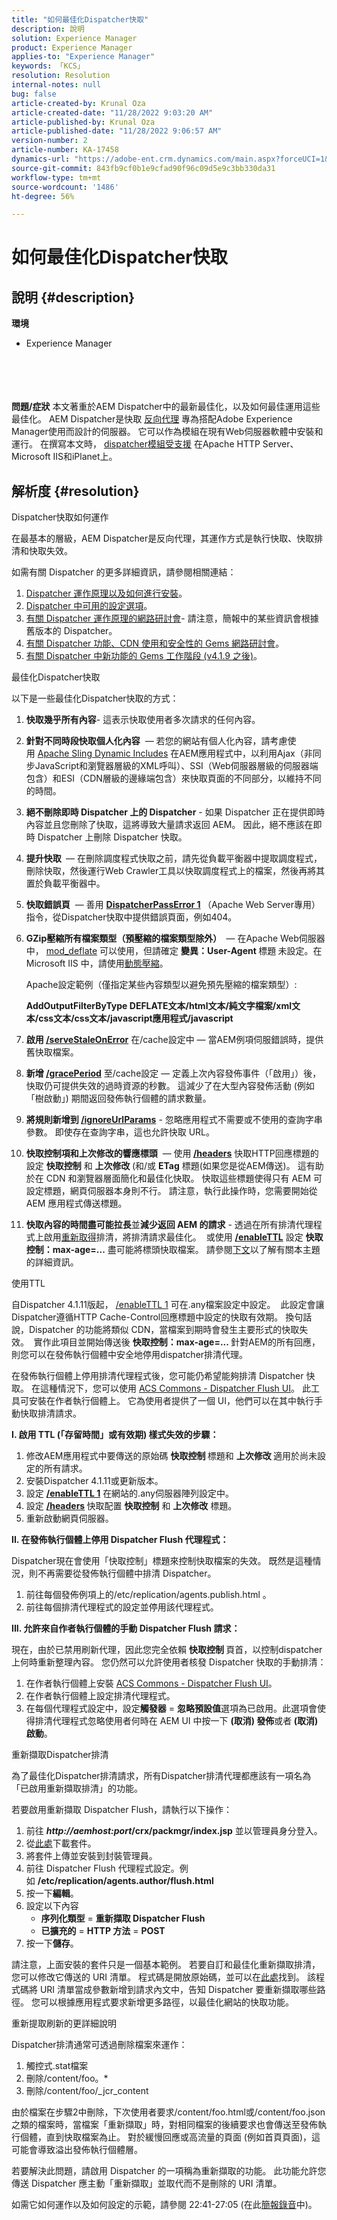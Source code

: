 ```yaml
---
title: "如何最佳化Dispatcher快取"
description: 說明
solution: Experience Manager
product: Experience Manager
applies-to: "Experience Manager"
keywords: 「KCS」
resolution: Resolution
internal-notes: null
bug: false
article-created-by: Krunal Oza
article-created-date: "11/28/2022 9:03:20 AM"
article-published-by: Krunal Oza
article-published-date: "11/28/2022 9:06:57 AM"
version-number: 2
article-number: KA-17458
dynamics-url: "https://adobe-ent.crm.dynamics.com/main.aspx?forceUCI=1&pagetype=entityrecord&etn=knowledgearticle&id=97708a80-fb6e-ed11-9561-6045bd006079"
source-git-commit: 843fb9cf0b1e9cfad90f96c09d5e9c3bb330da31
workflow-type: tm+mt
source-wordcount: '1486'
ht-degree: 56%

---
```


# 如何最佳化Dispatcher快取

## 說明 {#description}

<b>環境</b>
- Experience Manager

<br><br> <br><br><b>問題/症狀</b>
本文著重於AEM Dispatcher中的最新最佳化，以及如何最佳運用這些最佳化。 AEM Dispatcher是快取 [反向代理](https://stackoverflow.com/questions/224664/difference-between-proxy-server-and-reverse-proxy-server) 專為搭配Adobe Experience Manager使用而設計的伺服器。 它可以作為模組在現有Web伺服器軟體中安裝和運行。 在撰寫本文時， [dispatcher模組受支援](https://helpx.adobe.com/tw/experience-manager/dispatcher/using/dispatcher-install.html) 在Apache HTTP Server、Microsoft IIS和iPlanet上。


## 解析度 {#resolution}


Dispatcher快取如何運作

在最基本的層級，AEM Dispatcher是反向代理，其運作方式是執行快取、快取排清和快取失效。

如需有關 Dispatcher 的更多詳細資訊，請參閱相關連結：

1. [Dispatcher 運作原理以及如何進行安裝](https://helpx.adobe.com/tw/experience-manager/dispatcher/using/dispatcher.html)。
2. [Dispatcher 中可用的設定選項](https://helpx.adobe.com/tw/experience-manager/dispatcher/using/dispatcher-configuration.html)。
3. [有關 Dispatcher 運作原理的網路研討會](https://github.com/cqsupport/webinar-dispatchercache)- 請注意，簡報中的某些資訊會根據舊版本的 Dispatcher。
4. [有關 Dispatcher 功能、CDN 使用和安全性的 Gems 網路研討會](https://docs.adobe.com/ddc/en/gems/dispatcher-caching---new-features-and-optimizations.html)。
5. [有關 Dispatcher 中新功能的 Gems 工作階段 (v4.1.9 之後)](https://helpx.adobe.com/tw/experience-manager/kt/eseminars/gems/aem-dispatcher.html)。


最佳化Dispatcher快取

以下是一些最佳化Dispatcher快取的方式：

1. <b>快取幾乎所有內容</b>- 這表示快取使用者多次請求的任何內容。
2. <b>針對不同時段快取個人化內容</b>  — 若您的網站有個人化內容，請考慮使用 [Apache Sling Dynamic Includes](https://helpx.adobe.com/tw/experience-manager/kt/platform-repository/using/sling-dynamic-include-technical-video-setup.html) 在AEM應用程式中，以利用Ajax（非同步JavaScript和瀏覽器層級的XML呼叫）、SSI（Web伺服器層級的伺服器端包含）和ESI（CDN層級的邊緣端包含）來快取頁面的不同部分，以維持不同的時間。
3. <b>絕不刪除即時 Dispatcher 上的 Dispatcher</b> - 如果 Dispatcher 正在提供即時內容並且您刪除了快取，這將導致大量請求返回 AEM。  因此，絕不應該在即時 Dispatcher 上刪除 Dispatcher 快取。
4. <b>提升快取 </b> — 在刪除調度程式快取之前，請先從負載平衡器中提取調度程式，刪除快取，然後運行Web Crawler工具以快取調度程式上的檔案，然後再將其置於負載平衡器中。
5. <b>快取錯誤頁</b>  — 善用 <b>[DispatcherPassError 1](https://helpx.adobe.com/tw/experience-manager/dispatcher/using/dispatcher-install.html#ApacheWebServer) </b>（Apache Web Server專用）指令，從Dispatcher快取中提供錯誤頁面，例如404。
6. <b>GZip壓縮所有檔案類型（預壓縮的檔案類型除外） </b> — 在Apache Web伺服器中， [mod_deflate](https://httpd.apache.org/docs/2.4/mod/mod_deflate.html) 可以使用，但請確定 <b>變異：User-Agent </b>標題<b> </b>未設定。在 Microsoft IIS 中，請使用[動態壓縮](https://docs.microsoft.com/zh-tw/iis/configuration/system.webserver/httpcompression/)。

   Apache設定範例（僅指定某些內容類型以避免預先壓縮的檔案類型）:

   <b>AddOutputFilterByType DEFLATE文本/html文本/純文字檔案/xml文本/css文本/css文本/javascript應用程式/javascript</b>
7. <b>啟用 [/serveStaleOnError](https://helpx.adobe.com/tw/experience-manager/kb/ServeStaleContentOnError.html)</b> 在/cache設定中 — 當AEM例項伺服錯誤時，提供舊快取檔案。
8. <b>新增 [/gracePeriod](https://docs.adobe.com/content/help/zh-Hant/experience-manager-dispatcher/using/configuring/dispatcher-configuration.html#configuring-the-dispatcher-cache-cache)</b> 至/cache設定 — 定義上次內容發佈事件（「啟用」）後，快取仍可提供失效的過時資源的秒數。  這減少了在大型內容發佈活動 (例如「樹啟動」) 期間返回發佈執行個體的請求數量。
9. <b>將規則新增到 [/ignoreUrlParams](https://helpx.adobe.com/tw/experience-manager/dispatcher/using/dispatcher-configuration.html#IgnoringURLParameters)</b> - 忽略應用程式不需要或不使用的查詢字串參數。  即使存在查詢字串，這也允許快取 URL。
10. <b>快取控制項和上次修改的響應標頭</b>  — 使用<b> [/headers](https://helpx.adobe.com/tw/experience-manager/dispatcher/using/dispatcher-configuration.html#CachingHTTPResponseHeaders)</b> 快取HTTP回應標題的設定 <b>快取控制</b> 和 <b>上次修改 </b>(和/或 <b>ETag</b> 標題(如果您是從AEM傳送)。  這有助於在 CDN 和瀏覽器層面簡化和最佳化快取。  快取這些標題使得只有 AEM 可設定標題，網頁伺服器本身則不行。  請注意，執行此操作時，您需要開始從 AEM 應用程式傳送標題。
11. <b>快取內容的時間盡可能拉長</b>並<b>減少返回 AEM 的請求</b> - 透過在所有排清代理程式上啟用[重新取得](https://helpx.adobe.com/tw/experience-manager/kb/optimizing-the-dispatcher-cache.html#refetching-flush)排清，將排清請求最佳化。  或使用 [<b>/enableTTL</b>](https://helpx.adobe.com/experience-manager/kb/optimizing-the-dispatcher-cache.html#use-ttls) 設定 <b>快取控制：max-age=...</b> 盡可能將標頭快取檔案。  請參閱[下文](https://helpx.adobe.com/tw/experience-manager/kb/optimizing-the-dispatcher-cache.html#use-ttls)以了解有關本主題的詳細資訊。



使用TTL

自Dispatcher 4.1.11版起， [/enableTTL 1](https://helpx.adobe.com/tw/experience-manager/dispatcher/using/dispatcher-configuration.html#ConfiguringTimeBasedCacheInvalidationenableTTL) 可在.any檔案設定中設定。  此設定會讓Dispatcher遵循HTTP Cache-Control回應標題中設定的快取有效期。  換句話說，Dispatcher 的功能將類似 CDN，當檔案到期時會發生主要形式的快取失效。  實作此項目並開始傳送後 <b>快取控制：max-age=... </b>針對AEM的所有回應，則您可以在發佈執行個體中安全地停用dispatcher排清代理。

在發佈執行個體上停用排清代理程式後，您可能仍希望能夠排清 Dispatcher 快取。  在這種情況下，您可以使用 [ACS Commons - Dispatcher Flush UI](https://adobe-consulting-services.github.io/acs-aem-commons/features/dispatcher-flush-ui/index.html)。  此工具可安裝在作者執行個體上。  它為使用者提供了一個 UI，他們可以在其中執行手動快取排清請求。

<b>I. 啟用 TTL (「存留時間」或有效期) 樣式失效的步驟：</b>

1. 修改AEM應用程式中要傳送的原始碼 <b>快取控制 </b>標題和 <b>上次修改 </b>適用於尚未設定的所有請求。
2. 安裝Dispatcher 4.1.11或更新版本。
3. 設定 <b>[/enableTTL 1](https://helpx.adobe.com/experience-manager/dispatcher/using/dispatcher-configuration.html#ConfiguringTimeBasedCacheInvalidationenableTTL)</b> 在網站的.any伺服器陣列設定中。
4. 設定 <b>[/headers](https://helpx.adobe.com/experience-manager/dispatcher/using/dispatcher-configuration.html#CachingHTTPResponseHeaders) </b>快取配置 <b>快取控制</b> 和 <b>上次修改</b> 標題。
5. 重新啟動網頁伺服器。


<b>II. 在發佈執行個體上停用 Dispatcher Flush 代理程式：</b>

Dispatcher現在會使用「快取控制」標題來控制快取檔案的失效。  既然是這種情況，則不再需要從發佈執行個體中排清 Dispatcher。

1. 前往每個發佈例項上的/etc/replication/agents.publish.html 。
2. 前往每個排清代理程式的設定並停用該代理程式。


<b>III. 允許來自作者執行個體的手動 Dispatcher Flush 請求：</b>

現在，由於已禁用刷新代理，因此您完全依賴 <b>快取控制 </b>頁首，以控制dispatcher上何時重新整理內容。  您仍然可以允許使用者核發 Dispatcher 快取的手動排清：

1. 在作者執行個體上安裝 [ACS Commons - Dispatcher Flush UI](https://adobe-consulting-services.github.io/acs-aem-commons/features/dispatcher-flush-ui/index.html)。
2. 在作者執行個體上設定排清代理程式。
3. 在每個代理程式設定中，設定<b>觸發器</b> = <b>忽略預設值</b>選項為已啟用。此選項會使得排清代理程式忽略使用者何時在 AEM UI 中按一下 <b>(取消) 發佈</b>或者<b> (取消) 啟動</b>。


重新擷取Dispatcher排清

為了最佳化Dispatcher排清請求，所有Dispatcher排清代理都應該有一項名為「已啟用重新擷取排清」的功能。

若要啟用重新擷取 Dispatcher Flush，請執行以下操作：

1. 前往 <b>*http://aemhost:port*/crx/packmgr/index.jsp</b> 並以管理員身分登入。
2. 從[此處](https://github.com/cqsupport/webinar-dispatchercache/blob/master/packages/dispatcher-flush-refetch-samplecode-1.0.zip?raw=true)下載套件。
3. 將套件上傳並安裝到封裝管理員。
4. 前往 Dispatcher Flush 代理程式設定。例如 <b>/etc/replication/agents.author/flush.html</b>
5. 按一下<b>編輯</b>。
6. 設定以下內容
   - <b>序列化類型</b> = <b>重新擷取 Dispatcher Flush</b>
   - <b>已擴充的</b> = <b>HTTP 方法</b> = <b>POST</b>
7. 按一下<b>儲存</b>。


請注意，上面安裝的套件只是一個基本範例。  若要自訂和最佳化重新擷取排清，您可以修改它傳送的 URI 清單。  程式碼是開放原始碼，並可以在[此處](https://github.com/cqsupport/webinar-dispatchercache/tree/master/src/refetching-flush-agent/refetch-bundle)找到。  該程式碼將 URI 清單當成參數新增到請求內文中，告知 Dispatcher 要重新擷取哪些路徑。  您可以根據應用程式要求新增更多路徑，以最佳化網站的快取功能。


重新提取刷新的更詳細說明

Dispatcher排清通常可透過刪除檔案來運作：

1. 觸控式.stat檔案
2. 刪除/content/foo。\*
3. 刪除/content/foo/_jcr_content


由於檔案在步驟2中刪除，下次使用者要求/content/foo.html或/content/foo.json之類的檔案時，當檔案「重新擷取」時，對相同檔案的後續要求也會傳送至發佈執行個體，直到快取檔案為止。  對於緩慢回應或高流量的頁面 (例如首頁頁面)，這可能會導致溢出發佈執行個體層。

若要解決此問題，請啟用 Dispatcher 的一項稱為重新擷取的功能。  此功能允許您傳送 Dispatcher 應主動「重新擷取」並取代而不是刪除的 URI 清單。

如需它如何運作以及如何設定的示範，請參閱 22:41-27:05 (在此[簡報錄音](https://my.adobeconnect.com/p7th2gf8k43)中)。
